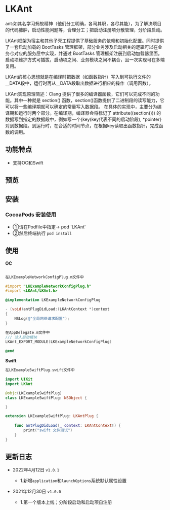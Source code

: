 # LKAnt
ant:如其名学习蚂蚁精神（他们分工明确，各司其职，各尽其能），为了解决项目的代码臃肿，启动性能问题等，合理分工；把启动注册项分散管理，分阶段启动。

LKAnt框架为宿主和其他子壳工程提供了基础服务的依赖和初始化配置。同时提供了一套启动加载的 BootTasks 管理框架，部分业务涉及启动相关的逻辑可以在业务仓对应的服务层中实现，并通过 BootTasks 管理框架注册到启动加载器里面。启动项维护方式可插拔，启动项之间、业务模块之间不耦合，且一次实现可在多端复用。

LKAnt的核心思想就是在编译时把数据（如函数指针）写入到可执行文件的__DATA段中，运行时再从__DATA段取出数据进行相应的操作（调用函数）。

LKAnt实现原理简述：Clang 提供了很多的编译器函数，它们可以完成不同的功能。其中一种就是 section() 函数，section()函数提供了二进制段的读写能力，它可以将一些编译期就可以确定的常量写入数据段。 在具体的实现中，主要分为编译期和运行时两个部分。在编译期，编译器会将标记了 attribute((section())) 的数据写到指定的数据段中，例如写一个{key(key代表不同的启动阶段), *pointer}对到数据段。到运行时，在合适的时间节点，在根据key读取出函数指针，完成函数的调用。

## 功能特点

- 支持OC和Swift

## 预览

## 安装

### CocoaPods 安装使用

- ①请在Podfile中指定→ pod 'LKAnt'
- ②然后终端执行 `pod install`

## 使用

**OC**
```Objective-C

在LKExampleNetworkConfigPlug.m文件中

#import "LKExampleNetworkConfigPlug.h"
#import <LKAnt/LKAnt.h>

@implementation LKExampleNetworkConfigPlug

- (void)antPlugDidLoad:(LKAntContext *)context
{
    NSLog(@"全局网络请求配置");
}

在AppDelegate.m文件中
/// 注入启动模块
LKAnt_EXPORT_MODULE(LKExampleNetworkConfigPlug)

@end

```

**Swift**
```Swift
在LKExampleSwiftPlug.swift文件中

import UIKit
import LKAnt

@objc(LKExampleSwiftPlug)
class LKExampleSwiftPlug: NSObject {

}

extension LKExampleSwiftPlug: LKAntPlug {
    
    func antPlugDidLoad(_ context: LKAntContext!) {
        print("swift 文件测试")
    }
}

```

## 更新日志

* 2022年4月12日 `v1.0.1`
  - 1.新增`application`和`launchOptions`系统默认属性设置

* 2021年12月30日 `v1.0.0`
  - 1.第一个版本上线；分阶段启动和启动项自注册
